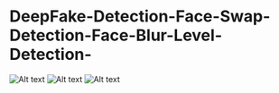 # DeepFake-Detection-Face-Swap-Detection-Face-Blur-Level-Detection-

![Alt text](https://github.com/YuhaoYeSteve/DeepFake-Detection-Face-Swap-Detection-Face-Blur-Level-Detection-/raw/master/Result_pics/4.png)
![Alt text](https://github.com/YuhaoYeSteve/DeepFake-Detection-Face-Swap-Detection-Face-Blur-Level-Detection-/raw/master/Result_pics/264.png)
![Alt text](https://github.com/YuhaoYeSteve/DeepFake-Detection-Face-Swap-Detection-Face-Blur-Level-Detection-/raw/master/Result_pics/149.png)
